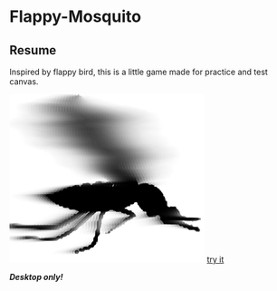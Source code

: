 # Flappy-Mosquito


## Resume

Inspired by flappy bird,  this is a little game
made for practice and test canvas.

![mosiquito logo](./data/moumou.png "Moustique")
[try it](https://lardeuxgurvan.github.io/flappy-mosquito/)

**_Desktop only!_**